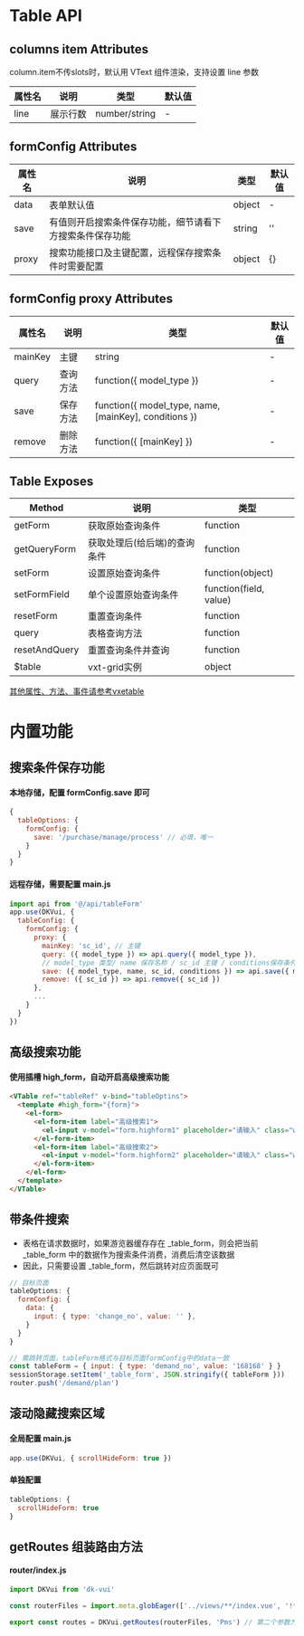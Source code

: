 # Table API

## columns item Attributes

column.item不传slots时，默认用 VText 组件渲染，支持设置 line 参数

| 属性名 | 说明     | 类型          | 默认值 |
| ------ | -------- | ------------- | ------ |
| line   | 展示行数 | number/string | -      |

## formConfig Attributes

| 属性名 | 说明                                                     | 类型   | 默认值 |
| ------ | -------------------------------------------------------- | ------ | ------ |
| data   | 表单默认值                                               | object | -      |
| save   | 有值则开启搜索条件保存功能，细节请看下方搜索条件保存功能 | string | ''     |
| proxy  | 搜索功能接口及主键配置，远程保存搜索条件时需要配置       | object | {}     |

## formConfig proxy Attributes

| 属性名  | 说明     | 类型                                                  | 默认值 |
| ------- | -------- | ----------------------------------------------------- | ------ |
| mainKey | 主键     | string                                                | -      |
| query   | 查询方法 | function({ model_type })                              | -      |
| save    | 保存方法 | function({ model_type, name, [mainKey], conditions }) | -      |
| remove  | 删除方法 | function({ [mainKey] })                               | -      |

## Table Exposes

| Method        | 说明                         | 类型                   |
| ------------- | ---------------------------- | ---------------------- |
| getForm       | 获取原始查询条件             | function               |
| getQueryForm  | 获取处理后(给后端)的查询条件 | function               |
| setForm       | 设置原始查询条件             | function(object)       |
| setFormField  | 单个设置原始查询条件         | function(field, value) |
| resetForm     | 重置查询条件                 | function               |
| query         | 表格查询方法                 | function               |
| resetAndQuery | 重置查询条件并查询           | function               |
| $table        | vxt-grid实例                 | object                 |

[其他属性、方法、事件请参考vxetable](https://vxetable.cn/#/grid/api)

# 内置功能


## 搜索条件保存功能

#### 本地存储，配置 formConfig.save 即可
  
```js
{
  tableOptions: {
    formConfig: {
      save: '/purchase/manage/process' // 必填，唯一
    }
  }
}
```

#### 远程存储，需要配置 main.js

```js
import api from '@/api/tableForm'
app.use(DKVui, {
  tableConfig: {
    formConfig: {
      proxy: {
        mainKey: 'sc_id', // 主键
        query: ({ model_type }) => api.query({ model_type }),
        // model_type 类型/ name 保存名称 / sc_id 主键 / conditions保存条件
        save: ({ model_type, name, sc_id, conditions }) => api.save({ model_type, name, sc_id, conditions }),
        remove: ({ sc_id }) => api.remove({ sc_id })
      },
      ...
    }
  }
})
```

## 高级搜索功能

#### 使用插槽 high_form，自动开启高级搜索功能

```html
<VTable ref="tableRef" v-bind="tableOptins">
  <template #high_form="{form}">
    <el-form>
      <el-form-item label="高级搜索1">
        <el-input v-model="form.highform1" placeholder="请输入" class="w-full" />
      </el-form-item>
      <el-form-item label="高级搜索2">
        <el-input v-model="form.highform2" placeholder="请输入" class="w-full" />
      </el-form-item>
    </el-form>
  </template>
</VTable>
```


## 带条件搜索

- 表格在请求数据时，如果游览器缓存存在 _table_form，则会把当前 _table_form 中的数据作为搜索条件消费，消费后清空该数据
- 因此，只需要设置 _table_form，然后跳转对应页面既可

```js
// 目标页面
tableOptions: {
  formConfig: {
    data: {
      input: { type: 'change_no', value: '' },
    }
  }
}

// 需跳转页面，tableForm格式与目标页面formConfig中的data一致
const tableForm = { input: { type: 'demand_no', value: '168168' } }
sessionStorage.setItem('_table_form', JSON.stringify({ tableForm }))
router.push('/demand/plan')
```

## 滚动隐藏搜索区域

#### 全局配置 main.js

```js
app.use(DKVui, { scrollHideForm: true })
```

#### 单独配置

```js
tableOptions: {
  scrollHideForm: true
}
```

## getRoutes 组装路由方法

#### router/index.js

```js
import DKVui from 'dk-vui'

const routerFiles = import.meta.globEager(['../views/**/index.vue', '!**/components/**']) // 第二个参数为排除文件

export const routes = DKVui.getRoutes(routerFiles, 'Pms') // 第二个参数为路由名称前缀，如 Pms
```

<!-- - 基础页面为列表页，页面高度100%，溢出隐藏
- edit为true时为编辑页，横向溢出隐藏，纵向溢出为自动
- 编辑页保留滚动位置

## Table Exposes

| Method | 说明                                  | 类型    |
| ------ | ------------------------------------- | ------- |
| edit   | 是否为编辑页                          | boolean |
| footer | 为编辑页时底部固定区域配置 { offset } | object  |

## Table Events

| 事件名 | 说明                                  | 类型    |
| ------ | ------------------------------------- | ------- |
| edit   | 是否为编辑页                          | boolean |
| footer | 为编辑页时底部固定区域配置 { offset } | object  |
## Attributes

| 属性名 | 说明                                  | 类型    | 默认值 |
| ------ | ------------------------------------- | ------- | ------ |
| edit   | 是否为编辑页                          | boolean | —      |
| footer | 为编辑页时底部固定区域配置 { offset } | object  | {}     |

## Slots

| 插槽名 | 说明               |
| ------ | ------------------ |
| left   | 左侧区域           |
| footer | 编辑页底部固定区域 |

## 按钮

```js
<VPage>页面内容</VPage>
``` -->
